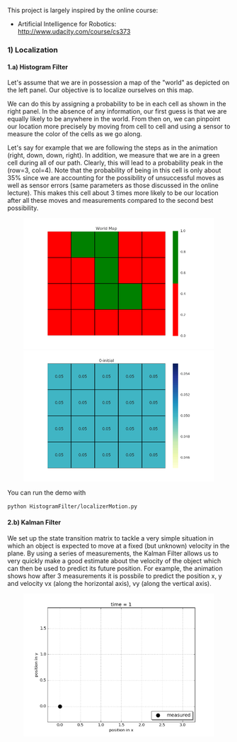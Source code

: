This project is largely inspired by the online course:
- Artificial Intelligence for Robotics: http://www.udacity.com/course/cs373

### 1) Localization

#### 1.a) Histogram Filter

Let's assume that we are in possession a map of the "world" as depicted on the left panel.  Our objective is to localize ourselves on this map.  

We can do this by assigning a probability to be in each cell as shown in the right panel.  In the absence of any information, our first guess is that we are equally likely to be anywhere in the world.  From then on, we can pinpoint our location more precisely by moving from cell to cell and using a sensor to measure the color of the cells as we go along.

Let's say for example that we are following the steps as in the animation (right, down, down, right).  In addition, we measure that we are in a green cell during all of our path.  Clearly, this will lead to a probability peak in the (row=3, col=4).  Note that the probability of being in this cell is only about 35% since we are accounting for the possibility of unsuccessful moves as well as sensor errors (same parameters as those discussed in the online lecture).  This makes this cell about 3 times more likely to be our location after all these moves and measurements compared to the second best possibility.

<p align="center">
<img src="HistogramFilter/Animation/worldMap.png" width="430"/>
<img src="HistogramFilter/Animation/animatedLocalizer.gif" width="430"/>
</p>

You can run the demo with
```
python HistogramFilter/localizerMotion.py
```

#### 2.b) Kalman Filter

We set up the state transition matrix to tackle a very simple situation in which an object is expected to move at a fixed (but unknown) velocity in the plane.  By using a series of measurements, the Kalman Filter allows us to very quickly make a good estimate about the velocity of the object which can then be used to predict its future position.  For example, the animation shows how after 3 measurements it is possbile to predict the position x, y and velocity vx (along the horizontal axis), vy (along the vertical axis).

<p align="center">
<img src="KalmanFilter/Animation/animatedKF.gif" width="430"/>
</p> 

